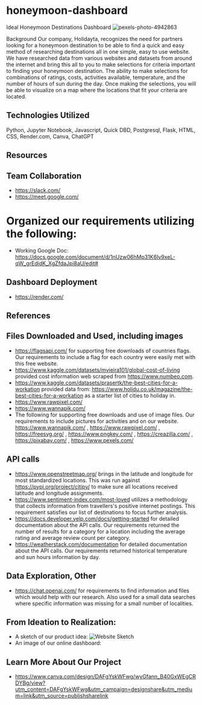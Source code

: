 # honeymoon-dashboard
Ideal Honeymoon Destinations Dashboard
![pexels-photo-4942863](https://user-images.githubusercontent.com/115373233/232637418-e6a8f7f8-cdf6-44f2-82c9-5640619ed735.jpeg)

Background
Our company, Holidayta, recognizes the need for partners looking for a honeymoon destination to be able to find a quick and easy method of researching destinations all in one simple, easy to use website.  We have researched data from various websites and datasets from around the internet and bring this all to you to make selections for criteria important to finding your honeymoon destination.  The ability to make selections for combinations of ratings, costs, activities available, temperature, and the number of hours of sun during the day. Once making the selections, you will be able to visualize on a map where the locations that fit your criteria are located. 

## Technologies Utilized
Python, Jupyter Notebook, Javascript, Quick DBD, Postgresql, Flask, HTML, CSS, Render.com, Canva, ChatGPT

## Resources
## Team Collaboration
- https://slack.com/
- https://meet.google.com/
# Organized our requirements utilizing the following:
- Working Google Doc: https://docs.google.com/document/d/1nUzw06hMp31K6Iv9xeL-qW_grEdidK_XgZfdaJpi8aU/edit#
## Dashboard Deployment
- https://render.com/ 

## References
## Files Downloaded and Used, including images
- https://flagsapi.com/ for supporting free downloads of countries flags. Our requirements to include a flag for each country were easily met with this free website.
- https://www.kaggle.com/datasets/mvieira101/global-cost-of-living provided cost information web scraped from https://www.numbeo.com. 
- https://www.kaggle.com/datasets/prasertk/the-best-cities-for-a-workation provided data from: https://www.holidu.co.uk/magazine/the-best-cities-for-a-workation as a starter list of cities to holiday in.
- https://www.rawpixel.com/ 
- https://www.wannapik.com/
- The following for supporting free downloads and use of image files. Our requirements to include pictures for activities and on our website.
        https://www.wannapik.com/ , https://www.rawpixel.com/ , https://freesvg.org/ , https://www.pngkey.com/ , https://creazilla.com/ , https://pixabay.com/ , https://www.pexels.com/

## API calls
- https://www.openstreetmap.org/ brings in the latitude and longitude for most standardized locations. This was run against https://pypi.org/project/citipy/ to make sure all locations received latitude and longitude assignments.
- https://www.sentiment-index.com/most-loved utilizes a methodology that collects information from travellers's positive internet postings. This requirement satisfies our list of destinations to focus further analysis.
- https://docs.developer.yelp.com/docs/getting-started for detailed documentation about the API calls. Our requirements returned the number of results for a category for a location including the average rating and average review count per category.
- https://weatherstack.com/documentation for detailed documentation about the API calls. Our requirements returned historical temperature and sun hours information by day.

## Data Exploration, Other
- https://chat.openai.com/ for requirements to find information and files which would help with our research. Also used for a small data searches where specific information was missing for a small number of localities.

## From Ideation to Realization:
- A sketch of our product idea:
![Website Sketch](https://user-images.githubusercontent.com/115373233/232637272-dc074f41-8dcc-4c4f-96be-a50c81bb0730.png)
- An image of our online dashboard:

## Learn More About Our Project 
- https://www.canva.com/design/DAFgYskWFwg/wyGfann_B40GxWEgCRDYBg/view?utm_content=DAFgYskWFwg&utm_campaign=designshare&utm_medium=link&utm_source=publishsharelink
